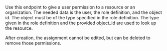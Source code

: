Use this endpoint to give a user permission to a resource or an organization.
The needed data is the user, the role definition, and the object id.
The object must be of the type specified in the role definition.
The type given in the role definition and the provided object_id are used
to look up the resource.

After creation, the assignment cannot be edited, but can be deleted to
remove those permissions.